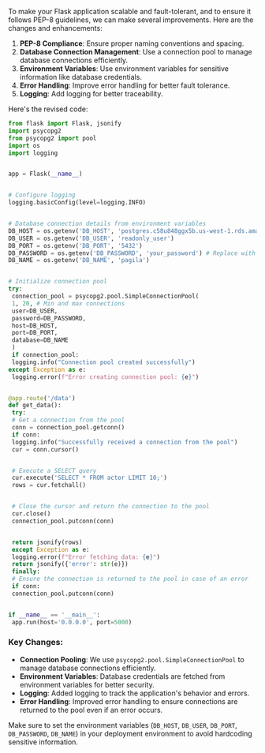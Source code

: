 To make your Flask application scalable and fault-tolerant, and to ensure it follows PEP-8 guidelines, we can make several improvements. Here are the changes and enhancements:
 

 1. **PEP-8 Compliance**: Ensure proper naming conventions and spacing.
 2. **Database Connection Management**: Use a connection pool to manage database connections efficiently.
 3. **Environment Variables**: Use environment variables for sensitive information like database credentials.
 4. **Error Handling**: Improve error handling for better fault tolerance.
 5. **Logging**: Add logging for better traceability.
 

 Here's the revised code:
 

 ```python
 from flask import Flask, jsonify
 import psycopg2
 from psycopg2 import pool
 import os
 import logging
 

 app = Flask(__name__)
 

 # Configure logging
 logging.basicConfig(level=logging.INFO)
 

 # Database connection details from environment variables
 DB_HOST = os.getenv('DB_HOST', 'postgres.c58u848ggx5b.us-west-1.rds.amazonaws.com')
 DB_USER = os.getenv('DB_USER', 'readonly_user')
 DB_PORT = os.getenv('DB_PORT', '5432')
 DB_PASSWORD = os.getenv('DB_PASSWORD', 'your_password') # Replace with actual password or use a secret manager
 DB_NAME = os.getenv('DB_NAME', 'pagila')
 

 # Initialize connection pool
 try:
  connection_pool = psycopg2.pool.SimpleConnectionPool(
  1, 20, # Min and max connections
  user=DB_USER,
  password=DB_PASSWORD,
  host=DB_HOST,
  port=DB_PORT,
  database=DB_NAME
  )
  if connection_pool:
  logging.info("Connection pool created successfully")
 except Exception as e:
  logging.error(f"Error creating connection pool: {e}")
 

 @app.route('/data')
 def get_data():
  try:
  # Get a connection from the pool
  conn = connection_pool.getconn()
  if conn:
  logging.info("Successfully received a connection from the pool")
  cur = conn.cursor()
 

  # Execute a SELECT query
  cur.execute('SELECT * FROM actor LIMIT 10;')
  rows = cur.fetchall()
 

  # Close the cursor and return the connection to the pool
  cur.close()
  connection_pool.putconn(conn)
 

  return jsonify(rows)
  except Exception as e:
  logging.error(f"Error fetching data: {e}")
  return jsonify({'error': str(e)})
  finally:
  # Ensure the connection is returned to the pool in case of an error
  if conn:
  connection_pool.putconn(conn)
 

 if __name__ == '__main__':
  app.run(host='0.0.0.0', port=5000)
 ```
 

 ### Key Changes:
 

 - **Connection Pooling**: We use `psycopg2.pool.SimpleConnectionPool` to manage database connections efficiently.
 - **Environment Variables**: Database credentials are fetched from environment variables for better security.
 - **Logging**: Added logging to track the application's behavior and errors.
 - **Error Handling**: Improved error handling to ensure connections are returned to the pool even if an error occurs.
 

 Make sure to set the environment variables (`DB_HOST`, `DB_USER`, `DB_PORT`, `DB_PASSWORD`, `DB_NAME`) in your deployment environment to avoid hardcoding sensitive information.